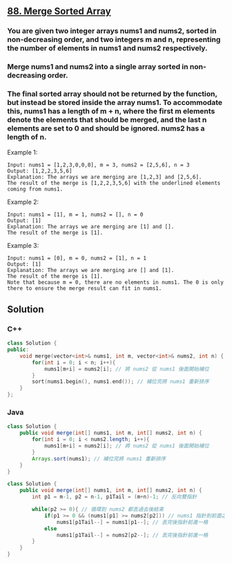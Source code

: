 ## [88. Merge Sorted Array](https://leetcode.com/problems/merge-sorted-array/)

### You are given two integer arrays nums1 and nums2, sorted in non-decreasing order, and two integers m and n, representing the number of elements in nums1 and nums2 respectively.
### Merge nums1 and nums2 into a single array sorted in non-decreasing order.
### The final sorted array should not be returned by the function, but instead be stored inside the array nums1. To accommodate this, nums1 has a length of m + n, where the first m elements denote the elements that should be merged, and the last n elements are set to 0 and should be ignored. nums2 has a length of n.


Example 1:
```
Input: nums1 = [1,2,3,0,0,0], m = 3, nums2 = [2,5,6], n = 3
Output: [1,2,2,3,5,6]
Explanation: The arrays we are merging are [1,2,3] and [2,5,6].
The result of the merge is [1,2,2,3,5,6] with the underlined elements coming from nums1.
```

Example 2:
```
Input: nums1 = [1], m = 1, nums2 = [], n = 0
Output: [1]
Explanation: The arrays we are merging are [1] and [].
The result of the merge is [1].
```

Example 3:
```
Input: nums1 = [0], m = 0, nums2 = [1], n = 1
Output: [1]
Explanation: The arrays we are merging are [] and [1].
The result of the merge is [1].
Note that because m = 0, there are no elements in nums1. The 0 is only there to ensure the merge result can fit in nums1.
```


## Solution  

### C++
```c++
class Solution {
public:
    void merge(vector<int>& nums1, int m, vector<int>& nums2, int n) {
        for(int i = 0; i < n; i++){
            nums1[m+i] = nums2[i]; // 將 nums2 從 nums1 後面開始補位
        }
        sort(nums1.begin(), nums1.end()); // 補位完將 nums1 重新排序
    }
};
```

### Java  
```java
class Solution {
    public void merge(int[] nums1, int m, int[] nums2, int n) {
        for(int i = 0; i < nums2.length; i++){
            nums1[m+i] = nums2[i]; // 將 nums2 從 nums1 後面開始補位
        }
        Arrays.sort(nums1); // 補位完將 nums1 重新排序
    }
}
```

```java
class Solution {
    public void merge(int[] nums1, int m, int[] nums2, int n) {
        int p1 = m-1, p2 = n-1, p1Tail = (m+n)-1; // 反向雙指針

        while(p2 >= 0){ // 循環到 nums2 都丟過去後結束
            if(p1 >= 0 && (nums1[p1] >= nums2[p2])) // nums1 指針到前面之前，只要 nums1 >= nums2 就把 nums1 丟到 [p1Tail] 的位置進行排序
                nums1[p1Tail--] = nums1[p1--]; // 丟完後指針前進一格
            else
                nums1[p1Tail--] = nums2[p2--]; // 丟完後指針前進一格
        }
    }
}
```
